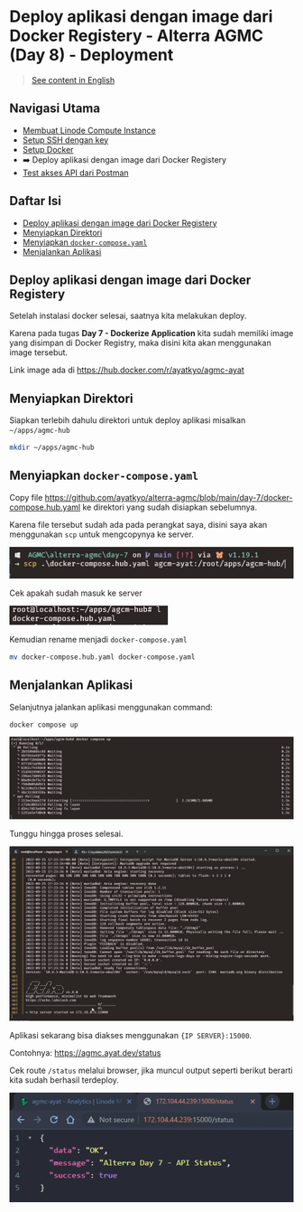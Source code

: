 # Deploy aplikasi dengan image dari Docker Registery - Alterra AGMC (Day 8) - Deployment

> [See content in English](./en-deploy.md)

## Navigasi Utama

- [Membuat Linode Compute Instance](./id-linode-setup.md)
- [Setup SSH dengan key](./id-setup-ssh-key.md)
- [Setup Docker](./id-setup-docker.md)
- ➡️ Deploy aplikasi dengan image dari Docker Registery
- [Test akses API dari Postman](./id-postman.md)

## Daftar Isi

- [Deploy aplikasi dengan image dari Docker Registery](#deploy-aplikasi-dengan-image-dari-docker-registery)
- [Menyiapkan Direktori](#menyiapkan-direktori)
- [Menyiapkan `docker-compose.yaml`](#menyiapkan-docker-composeyaml)
- [Menjalankan Aplikasi](#menjalankan-aplikasi)

## Deploy aplikasi dengan image dari Docker Registery

Setelah instalasi docker selesai, saatnya kita melakukan deploy.

Karena pada tugas **Day 7 - Dockerize Application** kita sudah memiliki image yang disimpan di Docker Registry, maka disini kita akan menggunakan image tersebut.

Link image ada di https://hub.docker.com/r/ayatkyo/agmc-ayat

## Menyiapkan Direktori

Siapkan terlebih dahulu direktori untuk deploy aplikasi misalkan `~/apps/agmc-hub`

```bash
mkdir ~/apps/agmc-hub
```

## Menyiapkan `docker-compose.yaml`

Copy file https://github.com/ayatkyo/alterra-agmc/blob/main/day-7/docker-compose.hub.yaml ke direktori yang sudah disiapkan sebelumnya.

Karena file tersebut sudah ada pada perangkat saya, disini saya akan menggunakan `scp` untuk mengcopynya ke server.

![image-20220926080226024](./assets/image-20220926080226024.png)

Cek apakah sudah masuk ke server

![image-20220926080355879](./assets/image-20220926080355879.png)

Kemudian rename menjadi `docker-compose.yaml`

```bash
mv docker-compose.hub.yaml docker-compose.yaml
```

## Menjalankan Aplikasi

Selanjutnya jalankan aplikasi menggunakan command:

```bash
docker compose up
```

![image-20220926080515144](./assets/image-20220926080515144.png)

Tunggu hingga proses selesai.

![image-20220926080545969](./assets/image-20220926080545969.png)

Aplikasi sekarang bisa diakses menggunakan `{IP SERVER}:15000`.

Contohnya: https://agmc.ayat.dev/status

Cek route `/status` melalui browser, jika muncul output seperti berikut berarti kita sudah berhasil terdeploy.

![image-20220926080706965](./assets/image-20220926080706965.png)
